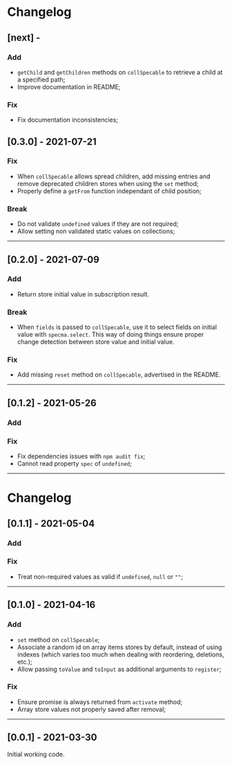 # Changelog

## [next] -

### Add

- `getChild` and `getChildren` methods on `collSpecable` to retrieve a child at a specified path;
- Improve documentation in README;

### Fix

- Fix documentation inconsistencies;

## [0.3.0] - 2021-07-21

### Fix

- When `collSpecable` allows spread children, add missing entries and remove deprecated children stores when using the `set` method;
- Properly define a `getFrom` function independant of child position;

### Break

- Do not validate `undefined` values if they are not required;
- Allow setting non validated static values on collections;

---

## [0.2.0] - 2021-07-09

### Add

- Return store initial value in subscription result.

### Break

- When `fields` is passed to `collSpecable`, use it to select fields on initial value with `specma.select`. This way of doing things ensure proper change detection between store value and initial value.

### Fix

- Add missing `reset` method on `collSpecable`, advertised in the README.

---

## [0.1.2] - 2021-05-26

### Add

### Fix

- Fix dependencies issues with `npm audit fix`;
- Cannot read property `spec` of `undefined`;

---

# Changelog

## [0.1.1] - 2021-05-04

### Add

### Fix

- Treat non-required values as valid if `undefined`, `null` or `""`;

---

## [0.1.0] - 2021-04-16

### Add

- `set` method on `collSpecable`;
- Associate a random id on array items stores by default, instead of using indexes (which varies too much when dealing with reordering, deletions, etc.);
- Allow passing `toValue` and `toInput` as additional arguments to `register`;

### Fix

- Ensure promise is always returned from `activate` method;
- Array store values not properly saved after removal;

---

## [0.0.1] - 2021-03-30

Initial working code.
